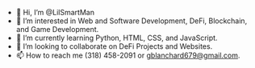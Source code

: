 - 👋 Hi, I’m @LilSmartMan
- 👀 I’m interested in Web and Software Development, DeFi, Blockchain, and Game Development.
- 🌱 I’m currently learning Python, HTML, CSS, and JavaScript.
- 💞️ I’m looking to collaborate on DeFi Projects and Websites.
- 📫 How to reach me (318) 458-2091 or gblanchard679@gmail.com.

<!---
LilSmartMan/LilSmartMan is a ✨ special ✨ repository because its `README.md` (this file) appears on your GitHub profile.
You can click the Preview link to take a look at your changes.
--->
